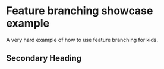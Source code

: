 # Feature branching showcase example

A very hard example of how to use feature branching for kids.

## Secondary Heading